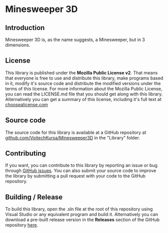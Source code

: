 # Minesweeper 3D
## Introduction
Minesweeper 3D is, as the name suggests, a Minesweeper, but in 3 dimensions.

## License
This library is published under the **Mozilla Public License v2**.
That means that everyone is free to use and distribute this library, make programs based in it, modify it's source code and distribute the modified versions under the terms of this license.
For more information about the Mozilla Public License, you can read the LICENSE.md file that you should get along with this library.
Alternatively you can get a summary of this license, including it's full text at [choosealicense.com](https://choosealicense.com/licenses/mpl-2.0/)

## Source code
The source code for this library is available at a GitHub repository at [github.com/VojtechKursa/Minesweeper3D](https://github.com/VojtechKursa/Minesweeper3D) in the "Library" folder.

## Contributing
If you want, you can contribute to this library by reporting an issue or bug through [GitHub issues](https://github.com/VojtechKursa/Minesweeper3D/issues).
You can also submit your source code to improve the library by submitting a pull request with your code to the GitHub repository.

## Building / Release
To build this library, open the .sln file at the root of this repository using Visual Studio or any equivalent program and build it.
Alternatively you can download a pre-built release version in the **Releases** section of the GitHub repository [here](https://github.com/VojtechKursa/Minesweeper3D/releases).